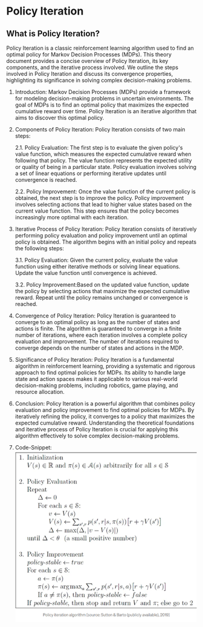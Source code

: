 # Policy Iteration

##  What is Policy Iteration?

Policy Iteration is a classic reinforcement learning algorithm used to find an optimal policy for Markov Decision Processes (MDPs). This theory document provides a concise overview of Policy Iteration, its key components, and the iterative process involved. We outline the steps involved in Policy Iteration and discuss its convergence properties, highlighting its significance in solving complex decision-making problems.

1. Introduction: Markov Decision Processes (MDPs) provide a framework for modeling decision-making problems in uncertain environments. The goal of MDPs is to find an optimal policy that maximizes the expected cumulative reward over time. Policy Iteration is an iterative algorithm that aims to discover this optimal policy.

2. Components of Policy Iteration: Policy Iteration consists of two main steps:

    2.1. Policy Evaluation: The first step is to evaluate the given policy's value function, which measures the expected cumulative reward when following that policy. The value function represents the expected utility or quality of being in a particular state. Policy evaluation involves solving a set of linear equations or performing iterative updates until convergence is reached.

    2.2. Policy Improvement: Once the value function of the current policy is obtained, the next step is to improve the policy. Policy improvement involves selecting actions that lead to higher value states based on the current value function. This step ensures that the policy becomes increasingly more optimal with each iteration. 
3. Iterative Process of Policy Iteration: Policy Iteration consists of iteratively performing policy evaluation and policy improvement until an optimal policy is obtained. The algorithm begins with an initial policy and repeats the following steps:

    3.1. Policy Evaluation: Given the current policy, evaluate the value function using either iterative methods or solving linear equations. Update the value function until convergence is achieved.

    3.2. Policy Improvement:Based on the updated value function, update the policy by selecting actions that maximize the expected cumulative reward. Repeat until the policy remains unchanged or convergence is reached.
    
4. Convergence of Policy Iteration: Policy Iteration is guaranteed to converge to an optimal policy as long as the number of states and actions is finite. The algorithm is guaranteed to converge in a finite number of iterations, where each iteration involves a complete policy evaluation and improvement. The number of iterations required to converge depends on the number of states and actions in the MDP.

5. Significance of Policy Iteration: Policy Iteration is a fundamental algorithm in reinforcement learning, providing a systematic and rigorous approach to find optimal policies for MDPs. Its ability to handle large state and action spaces makes it applicable to various real-world decision-making problems, including robotics, game playing, and resource allocation.

6. Conclusion: Policy Iteration is a powerful algorithm that combines policy evaluation and policy improvement to find optimal policies for MDPs. By iteratively refining the policy, it converges to a policy that maximizes the expected cumulative reward. Understanding the theoretical foundations and iterative process of Policy Iteration is crucial for applying this algorithm effectively to solve complex decision-making problems.

7. Code-Snippet:
![Policy Iteration](./images/policy-iteration.png)
